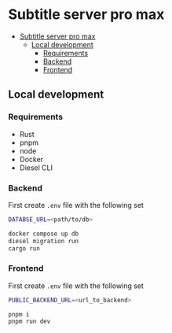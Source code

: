 # Subtitle server pro max

<!--toc:start-->

- [Subtitle server pro max](#subtitle-server-pro-max)
  - [Local development](#local-development)
    - [Requirements](#requirements)
    - [Backend](#backend)
    - [Frontend](#frontend)

<!--toc:end-->

## Local development

### Requirements

- Rust
- pnpm
- node
- Docker
- Diesel CLI

### Backend

First create `.env` file with the following set

```sh
DATABSE_URL=<path/to/db>
```

```sh
docker compose up db
diesel migration run
cargo run
```

### Frontend

First create `.env` file with the following set

```sh
PUBLIC_BACKEND_URL=<url_to_backend>
```

```sh
pnpm i
pnpm run dev
```
